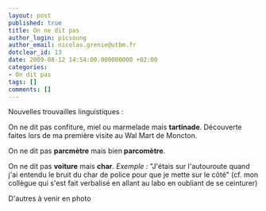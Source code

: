 ```yaml
---
layout: post
published: true
title: On ne dit pas
author_login: picsoung
author_email: nicolas.grenie@utbm.fr
dotclear_id: 13
date: 2009-08-12 14:54:00.000000000 +02:00
categories:
- On dit pas
tags: []
comments: []
---
```

<p>Nouvelles trouvailles linguistiques&nbsp;:</p>


<p>On ne dit pas confiture, miel ou marmelade mais <strong>tartinade</strong>.
Découverte faites lors de ma première visite au Wal Mart de Moncton.</p>


<p>On ne dit pas <strong>parcmètre</strong> mais bien<strong> parcomètre</strong>.</p>


<p>On ne dit pas <strong>voiture</strong> mais <strong>char</strong>.
<em>Exemple :</em> "J'étais sur l'autouroute quand j'ai entendu le bruit du char de police pour que je mette sur le côté" (cf. mon collègue qui s'est fait verbalisé en allant au labo en oubliant de se ceinturer)</p>


<p>D'autres à venir en photo</p>
